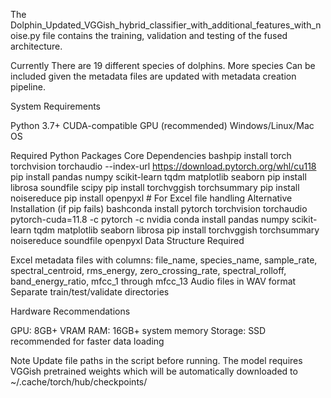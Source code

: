 The Dolphin_Updated_VGGish_hybrid_classifier_with_additional_features_with_noise.py file contains the training, validation and testing of the fused architecture.

Currently There are 19 different species of dolphins. More species Can be included given
the metadata files are updated with metadata creation pipeline.


System Requirements

Python 3.7+
CUDA-compatible GPU (recommended)
Windows/Linux/Mac OS

Required Python Packages
Core Dependencies
bashpip install torch torchvision torchaudio --index-url https://download.pytorch.org/whl/cu118
pip install pandas numpy scikit-learn tqdm matplotlib seaborn
pip install librosa soundfile scipy
pip install torchvggish torchsummary
pip install noisereduce
pip install openpyxl  # For Excel file handling
Alternative Installation (if pip fails)
bashconda install pytorch torchvision torchaudio pytorch-cuda=11.8 -c pytorch -c nvidia
conda install pandas numpy scikit-learn tqdm matplotlib seaborn librosa
pip install torchvggish torchsummary noisereduce soundfile openpyxl
Data Structure Required

Excel metadata files with columns: file_name, species_name, sample_rate, spectral_centroid, rms_energy, zero_crossing_rate, spectral_rolloff, band_energy_ratio, mfcc_1 through mfcc_13
Audio files in WAV format
Separate train/test/validate directories

Hardware Recommendations

GPU: 8GB+ VRAM
RAM: 16GB+ system memory
Storage: SSD recommended for faster data loading

Note
Update file paths in the script before running. The model requires VGGish pretrained weights which will be automatically downloaded to ~/.cache/torch/hub/checkpoints/
